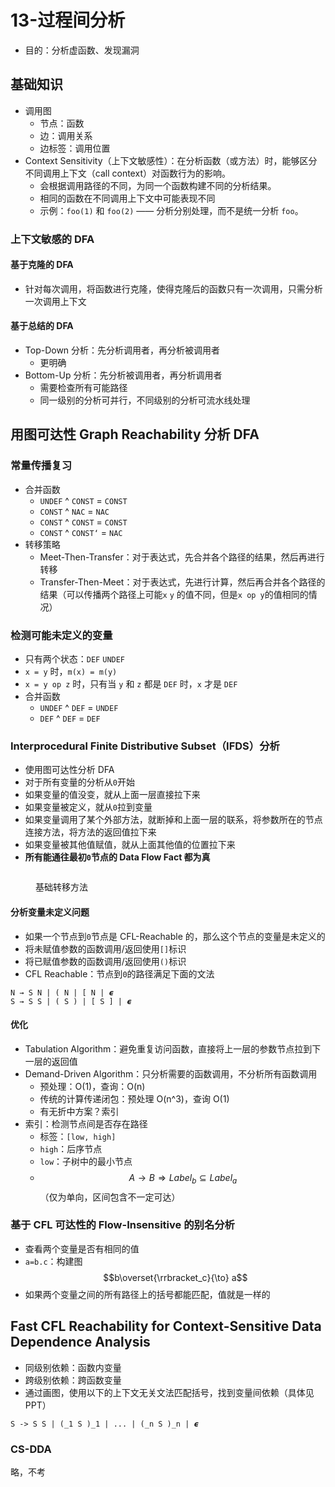 # 13-过程间分析

* 目的：分析虚函数、发现漏洞

## 基础知识

* 调用图
  * 节点：函数
  * 边：调用关系
  * 边标签：调用位置
* Context Sensitivity（上下文敏感性）：在分析函数（或方法）时，能够区分不同调用上下文（call context）对函数行为的影响。
  * 会根据调用路径的不同，为同一个函数构建不同的分析结果。
  * 相同的函数在不同调用上下文中可能表现不同
  * 示例：`foo(1)` 和 `foo(2)` —— 分析分别处理，而不是统一分析 `foo`。

### 上下文敏感的 DFA

#### 基于克隆的 DFA

* 针对每次调用，将函数进行克隆，使得克隆后的函数只有一次调用，只需分析一次调用上下文

#### 基于总结的 DFA

* Top-Down 分析：先分析调用者，再分析被调用者
  * 更明确
* Bottom-Up 分析：先分析被调用者，再分析调用者
  * 需要检查所有可能路径
  * 同一级别的分析可并行，不同级别的分析可流水线处理

## 用图可达性 Graph Reachability 分析 DFA

### 常量传播复习

* 合并函数
  * `UNDEF` ^ `CONST` = `CONST`
  * `CONST` ^ `NAC` = `NAC`
  * `CONST` ^ `CONST` = `CONST`
  * `CONST` ^ `CONST‘` = `NAC`
* 转移策略
  * Meet-Then-Transfer：对于表达式，先合并各个路径的结果，然后再进行转移
  * Transfer-Then-Meet：对于表达式，先进行计算，然后再合并各个路径的结果（可以传播两个路径上可能`x` `y` 的值不同，但是`x op y`的值相同的情况）

### 检测可能未定义的变量

* 只有两个状态：`DEF` `UNDEF`
* `x = y` 时，`m(x) = m(y)`
* `x = y op z` 时，只有当 `y` 和 `z` 都是 `DEF` 时，`x` 才是 `DEF`
* 合并函数
  * `UNDEF` ^ `DEF` = `UNDEF`
  * `DEF` ^ `DEF` = `DEF`

### Interprocedural Finite Distributive Subset（IFDS）分析

* 使用图可达性分析 DFA
* 对于所有变量的分析从`0`开始
* 如果变量的值没变，就从上面一层直接拉下来
* 如果变量被定义，就从`0`拉到变量
* 如果变量调用了某个外部方法，就断掉和上面一层的联系，将参数所在的节点连接方法，将方法的返回值拉下来
* 如果变量被其他值赋值，就从上面其他值的位置拉下来
* **所有能通往最初`0`节点的 Data Flow Fact 都为真**



<figure><img src="../../.gitbook/assets/compiler-13-ifds-1.png" alt=""><figcaption><p>基础转移方法</p></figcaption></figure>

#### 分析变量未定义问题

* 如果一个节点到`0`节点是 CFL-Reachable 的，那么这个节点的变量是未定义的
* 将未赋值参数的函数调用/返回使用`[]`标识
* 将已赋值参数的函数调用/返回使用`()`标识
* CFL Reachable：节点到`0`的路径满足下面的文法

```plaintext
N → S N | ( N | [ N | 𝟄
S → S S | ( S ) | [ S ] | 𝟄
```

#### 优化

* Tabulation Algorithm：避免重复访问函数，直接将上一层的参数节点拉到下一层的返回值
* Demand-Driven Algorithm：只分析需要的函数调用，不分析所有函数调用
  * 预处理：O(1)，查询：O(n)
  * 传统的计算传递闭包：预处理 O(n^3)，查询 O(1)
  * 有无折中方案？索引
* 索引：检测节点间是否存在路径
  * 标签：`[low, high]`
  * `high`：后序节点
  * `low`：子树中的最小节点
  * $$A \to B \Rightarrow Label_b \subseteq Label_a$$（仅为单向，区间包含不一定可达）

### 基于 CFL 可达性的 Flow-Insensitive 的别名分析

* 查看两个变量是否有相同的值
* `a=b.c`：构建图$$b\overset{\rrbracket_c}{\to} a$$
* 如果两个变量之间的所有路径上的括号都能匹配，值就是一样的

## Fast CFL Reachability for Context-Sensitive Data Dependence Analysis

* 同级别依赖：函数内变量
* 跨级别依赖：跨函数变量
* 通过画图，使用以下的上下文无关文法匹配括号，找到变量间依赖（具体见 PPT）

```plaintext
S -> S S | (_1 S )_1 | ... | (_n S )_n | 𝟄
```

### CS-DDA

略，不考
